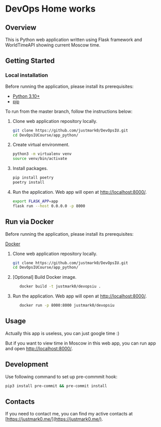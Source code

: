 # DevOps Home works

## Overview
This is Python web application written using Flask framework and WorldTimeAPI showing current Moscow time.

## Getting Started
### Local installation
Before running the application, please install its prerequisites:
* [Python 3.10+](https://www.python.org/downloads/)
* [pip](https://pip.pypa.io/en/stable/installation/)

To run from the master branch, follow the instructions below:
1. Clone web application repository locally.
    ```bash
    git clone https://github.com/justmark0/DevOpsIU.git
    cd DevOpsIUCourse/app_python/
    ```
2. Create virtual environment.
    ```bash
    python3 -m virtualenv venv 
    source venv/bin/activate
    ```
3. Install packages.
    ```bash
    pip install poetry
    poetry install
    ```
4. Run the application. Web app will open at [http://localhost:8000/](http://localhost:8000/).
    ```bash
    export FLASK_APP=app
    flask run --host 0.0.0.0 -p 8000
    ```

## Run via Docker
Before running the application, please install its prerequisites:

[Docker](https://docs.docker.com/get-docker/)

1. Clone web application repository locally.
    ```bash
    git clone https://github.com/justmark0/DevOpsIU.git
    cd DevOpsIUCourse/app_python/
    ```
2. [Optional] Build Docker image.
   ```bash
      docker build -t justmark0/devopsiu .
   ```
3. Run the application. Web app will open at [http://localhost:8000/](http://localhost:8000/). 
   ```bash
      docker run -p 8000:8000 justmark0/devopsiu
   ```

## Usage
Actually this app is useless, you can just google time :)

But if you want to view time in Moscow in this web app, you can run app and open [http://localhost:8000/](http://localhost:8000/).

## Development
Use following command to set up pre-commmit hook:
```bash
pip3 install pre-commit && pre-commit install
```

## Contacts
If you need to contact me, you can find my active contacts at  [https://justmark0.me/](https://justmark0.me/).

